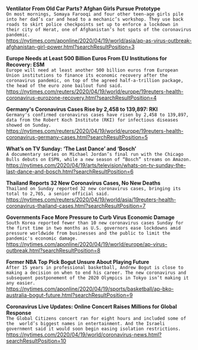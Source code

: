**Ventilator From Old Car Parts? Afghan Girls Pursue Prototype**\
`On most mornings, Somaya Farooqi and four other teen-age girls pile into her dad’s car and head to a mechanic’s workshop. They use back roads to skirt police checkpoints set up to enforce a lockdown in their city of Herat, one of Afghanistan’s hot spots of the coronavirus pandemic.`\
https://nytimes.com/aponline/2020/04/19/world/asia/ap-as-virus-outbreak-afghanistan-girl-power.html?searchResultPosition=3

**Europe Needs at Least 500 Billion Euros From EU Institutions for Recovery: ESM**\
`Europe will need at least another 500 billion euros from European Union institutions to finance its economic recovery after the coronavirus pandemic, on top of the agreed half-a-trillion package, the head of the euro zone bailout fund said.`\
https://nytimes.com/reuters/2020/04/19/world/europe/19reuters-health-coronavirus-eurozone-recovery.html?searchResultPosition=4

**Germany's Coronavirus Cases Rise by 2,458 to 139,897: RKI**\
`Germany's confirmed coronavirus cases have risen by 2,458 to 139,897, data from the Robert Koch Institute (RKI) for infectious diseases showed on Sunday.`\
https://nytimes.com/reuters/2020/04/19/world/europe/19reuters-health-coronavirus-germany-cases.html?searchResultPosition=5

**What’s on TV Sunday: ‘The Last Dance’ and ‘Bosch’**\
`A documentary series on Michael Jordan’s final run with the Chicago Bulls debuts on ESPN, while a new season of “Bosch” streams on Amazon.`\
https://nytimes.com/2020/04/19/arts/television/whats-on-tv-sunday-the-last-dance-and-bosch.html?searchResultPosition=6

**Thailand Reports 32 New Coronavirus Cases, No New Deaths**\
`Thailand on Sunday reported 32 new coronavirus cases, bringing its total to 2,765, a senior official said. `\
https://nytimes.com/reuters/2020/04/19/world/asia/19reuters-health-coronavirus-thailand-cases.html?searchResultPosition=7

**Governments Face More Pressure to Curb Virus Economic Damage**\
`South Korea reported fewer than 10 new coronavirus cases Sunday for the first time in two months as U.S. governors ease lockdowns amid pressure worldwide from businesses and the public to limit the pandemic's economic damage.`\
https://nytimes.com/aponline/2020/04/19/world/europe/ap-virus-outbreak.html?searchResultPosition=8

**Former NBA Top Pick Bogut Unsure About Playing Future**\
`After 15 years in professional basketball, Andrew Bogut is close to making a decision on when to end his career. The new coronavirus and subsequent postponement of the 2020 Olympics in Tokyo isn’t making it any easier.`\
https://nytimes.com/aponline/2020/04/19/sports/basketball/ap-bko-australia-bogut-future.html?searchResultPosition=9

**Coronavirus Live Updates: Online Concert Raises Millions for Global Response**\
`The Global Citizens concert ran for eight hours and included some of the  world’s biggest names in entertainment. And the Israeli government said it would soon begin easing isolation restrictions.`\
https://nytimes.com/2020/04/19/world/coronavirus-news.html?searchResultPosition=10

